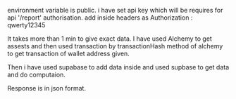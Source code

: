 environment variable is public.
i have set api key which will be requires for api '/report' authorisation.
add inside headers as Authorization : qwerty12345

It takes more than 1 min to give exact data. 
I have used Alchemy to get assests and then used transaction by transactionHash method of alchemy to get transaction of wallet address given.

Then i have used supabase to add data inside and used supbase to get data and do computaion.

Response is in json format.
